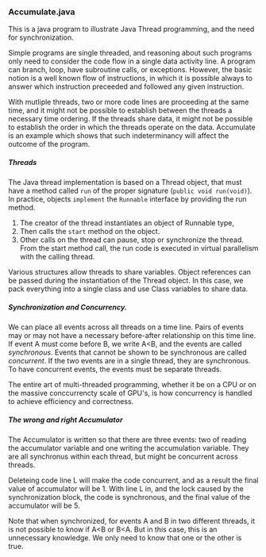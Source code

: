 ### Accumulate.java

This is a java program to illustrate Java Thread programming, and the need for synchronization. 

Simple programs are single threaded, and reasoning about such programs only need to consider the code
flow in a single data activity line. A program can branch, loop, have subroutine calls, or exceptions. However,
the basic notion is a well known flow of instructions, in which it is possible always to answer which instruction
preceeded and followed any given instruction.

With mutliple threads, two or more code lines are proceeding at the same time, and it might not be possible to
establish between the threads a necessary time ordering. If the threads share data, it might not be possible to
establish the order in which the threads operate on the data. Accumulate is an example which shows that such 
indeterminancy will affect the outcome of the program. 


##### Threads

The Java thread implementation is based on a Thread object, that must have a method called `run` of the proper
signature (`public void run(void)`). In practice, objects `implement` the `Runnable` interface by providing the run method.
1. The creator of the thread instantiates an object of Runnable type,
2. Then calls the `start` method on the object.
3. Other calls on the thread can pause, stop or synchronize the thread.
From the start method call,  the run code is executed in virtual parallelism with the calling thread.

Various structures allow threads to share variables. Object references can be passed during the instantiation of the Thread
object. In this case, we pack everything into a single class and use Class variables to share data. 

##### Synchronization and Concurrency.

We can place all events across all threads on a time line. Pairs of events may or may not have a necessary before-after
relationship on this time line. If event A must come before B, we write A&lt;B, and the events are called *synchronous*.
Events that cannot be shown to be synchronous are called *concurrent*. If the two events are in a single thread, they 
are synchronous. To have concurrent events, the events must be separate threads. 

The entire art of multi-threaded programming, whether it be on a CPU or on the massive conccurrencty scale of GPU's, is
how concurrency is handled to achieve efficiency and correctness.

##### The wrong and right Accumulator

The Accumulator is written so that there are three events: two of reading the accumulator
variable and one writing the accumulation variable. They are all synchronus within each thread,
but might be concurrent across threads.

Deleteing code line L will make the code concurrent, and as a result the final value of 
accumulator will be 1. With line L in, and the lock caused by the synchronization block, the code is synchronous, and the final value of the accumulator will be 5.

Note that when synchronized, for events A and B in two different threads, it is not possible
to know if A&lt;B or B&lt;A. But in this case, this is an unnecessary knowledge. We only 
need to know that one or the other is true.
